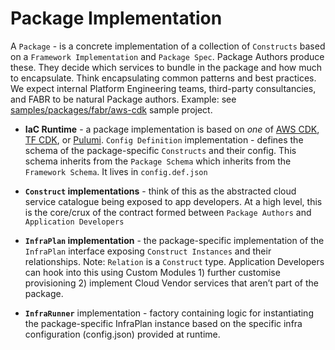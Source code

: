 # Package Implementation

A `Package` - is a concrete implementation of a collection of `Constructs` based on a `Framework Implementation` and `Package Spec`. Package Authors produce these. They decide which services to bundle in the package and how much to encapsulate. Think encapsulating common patterns and best practices. We expect internal Platform Engineering teams, third-party consultancies, and FABR to be natural Package authors. Example: see [samples/packages/fabr/aws-cdk](../../samples/packages/fabr/aws-cdk) sample project.

- **IaC Runtime** - a package implementation is based on _one_ of [AWS CDK](https://docs.aws.amazon.com/cdk/v2/guide/home.html), [TF CDK](https://developer.hashicorp.com/terraform/cdktf), or [Pulumi](https://www.pulumi.com/docs/).
`Config Definition` implementation - defines the schema of the package-specific `Constructs` and their config. This schema inherits from the `Package Schema` which inherits from the `Framework Schema`. It lives in `config.def.json`

- **`Construct` implementations** - think of this as the abstracted cloud service catalogue being exposed to app developers. At a high level, this is the core/crux of the contract formed between `Package Authors` and `Application Developers`

- **`InfraPlan` implementation** - the package-specific implementation of the `InfraPlan` interface exposing `Construct Instances` and their relationships. Note: `Relation` is a `Construct` type. Application Developers can hook into this using Custom Modules 1) further customise provisioning 2) implement Cloud Vendor services that aren’t part of the package.

- **`InfraRunner`** implementation - factory containing logic for instantiating the package-specific InfraPlan instance based on the specific infra configuration (config.json) provided at runtime.

